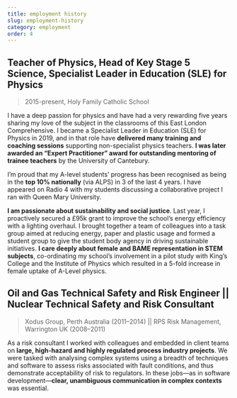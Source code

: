 ```yaml
---
title: employment history
slug: employment-history
category: employment
order: 4
---
```


## Teacher of Physics, Head of Key Stage 5 Science, Specialist Leader in Education (SLE) for Physics

> 2015-present, Holy Family Catholic School

I have a deep passion for physics and have had a very rewarding five years sharing my love of the subject in the classrooms of this East London Comprehensive. I became a Specialist Leader in Education (SLE) for Physics in 2019, and in that role have **delivered many training and coaching sessions** supporting non-specialist physics teachers. **I was later awarded an “Expert Practitioner” award for outstanding mentoring of trainee teachers** by the University of Cantebury.

I’m proud that my A-level students’ progress has been recognised as being in the **top 10% nationally** (via ALPS) in 3 of the last 4 years. I have appeared on Radio 4 with my students discussing a collaborative project I ran with Queen Mary University.

**I am passionate about sustainability and social justice**. Last year, I proactively secured a £95k grant to improve the school’s energy efficiency with a lighting overhaul. I brought together a team of colleagues into a task group aimed at reducing energy, paper and plastic usage and formed a student group to give the student body agency in driving sustainable initiatives. **I care deeply about female and BAME representation in STEM subjects**, co-ordinating my school’s involvement in a pilot study with King’s College and the Institute of Physics which resulted in a 5-fold increase in female uptake of A-Level physics.

## Oil and Gas Technical Safety and Risk Engineer || Nuclear Technical Safety and Risk Consultant

> Xodus Group, Perth Australia (2011–2014) || RPS Risk Management, Warrington UK (2008–2011)

As a risk consultant I worked with colleagues and embedded in client teams on **large, high-hazard and highly regulated process industry projects**. We were tasked with analysing complex systems using a breadth of techniques and software to assess risks associated with fault conditions, and thus demonstrate acceptability of risk to regulators. In these jobs—as in software development—**clear, unambiguous communication in complex contexts** was essential.
